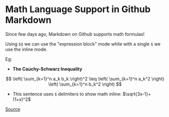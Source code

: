 # Math Language Support in Github Markdown

Since few days ago, Markdown on Github supports math formulas!

Using `$$` we can use the "expression block" mode while with a single `$` we use the inline mode.

Eg:

* **The Cauchy-Schwarz Inequality**

$$ \left( \sum_{k=1}^n a_k b_k \right)^2 \leq \left( \sum_{k=1}^n a_k^2 \right) \left( \sum_{k=1}^n b_k^2 \right) $$

* This sentence uses `$` delimiters to show math inline:  $\sqrt{3x-1}+(1+x)^2$

[Source](https://github.blog/2022-05-19-math-support-in-markdown/)
